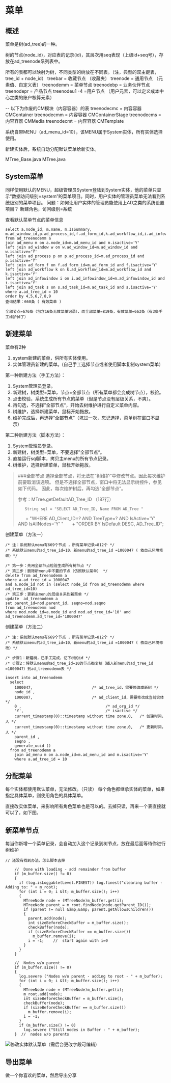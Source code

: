 菜单
===

概述
---

菜单是树(ad_tree)的一种。

树的节点(node_id)，对应表的记录(id)，其层次用seq表现（上级id+seq号），存放在ad_treenode系列表中。

所有的表都可以映射为树，不同类型的树放在不同表。（注，典型的双主键表，tree_id + node_id）
treebar           = 收藏节点 （收藏夹）
treenode        = 通用节点 （元素值、自定义表）
treenodemm  = 菜单节点
treenodebp    = 业务伙伴节点
treenodepr     = 产品节点
treenodeu1 -4 =用户节点 （用户元素，可以定义成本中心之类的账户核算元素）

-- 以下为作废的CM模块（内容容器）的表
treenodecmc  = 内容容器 CMContainer
treenodecmm = 内容容器 CMContainerStage
treenodecms = 内容容器 CMMedia
treenodecmt = 内容容器 CMTemplate

系统自带MENU（ad_menu_id=10），该MENU属于System实体，所有实体选择使用。

新建实体后，系统自动分配默认菜单给新实体。

MTree_Base.java
MTree.java

System菜单
---

同样使用默认的MENU，超级管理员System登陆到System实体，他的菜单只显示“数据访问级别=system”的菜单项目。同时，用户实体的管理员菜单无法看到系统级别的菜单项目。
问题：如何让用户实体的管理员能使用上AD之类的系统设置项目？
新建角色，访问级别=系统

查看默认菜单节点的菜单信息

```
select a.node_id, m.name, m.IsSummary, m.ad_window_id,p.ad_process_id,f.ad_form_id,k.ad_workflow_id,i.ad_infowindow_id,s.ad_task_id from ad_treenodemm a 
join ad_menu m on a.node_id=m.ad_menu_id and m.isactive='Y'
left join ad_window w on w.ad_window_id=m.ad_window_id and w.isactive='Y'
left join ad_process p on p.ad_process_id=m.ad_process_id and p.isactive='Y'
left join ad_form f on f.ad_form_id=m.ad_form_id and f.isactive='Y'
left join ad_workflow k on k.ad_workflow_id=m.ad_workflow_id and k.isactive='Y'
left join ad_infowindow i on i.ad_infowindow_id=m.ad_infowindow_id and i.isactive='Y'
left join ad_task s on s.ad_task_id=m.ad_task_id and s.isactive='Y'
where a.ad_tree_id = 10
order by 4,5,6,7,8,9
查询结果：660条 ( 有效菜单 )

全部节点=676条（包含16条无效菜单记录），而全部菜单=819条，有效菜单=663条（有3条手工维护掉了）
```

新建菜单
---

菜单有2种
1. system新建的菜单，供所有实体使用。
2. 实体管理员新建的菜单。(自己手工选择节点或者使用脚本复制system菜单）

第一种新建方法（手工方法）：
1. System管理员登录。
2. 新建树，树类型=菜单，节点=全部节点（所有菜单都会变成树节点），校验。
3. 点击校验，系统生成所有节点的菜单（但是节点没有层级关系，不爽）。
4. 再勾选，不选择”全部节点“，开始去树维护进行自定义菜单内容。
5. 树维护，选择新建菜单，鼠标开始拖放。
6. 维护完成后，再选择“全部节点”（坑过一次，忘记选择，菜单树在窗口不显示）

第二种新建方法（脚本方法）：
1. System管理员登录。
2. 新建树，树类型=菜单，不要选择”全部节点“。
3. 直接运行sql脚本，拷贝主menu的所有节点记录。
4. 树维护，选择新建菜单，鼠标开始拖放。

> ###全部节点
> 选择全部节点，将无法在“树维护”中修改节点。因此每次维护前要取消该选项。
> 但是不选择全部节点，窗口中将无法显示树控件，参见如下代码。
> 因此，每次维护树后，再勾选“全部节点”。
> 
> 参考：MTree.getDefaultAD_Tree_ID  （187行）
> 
>        String sql = "SELECT AD_Tree_ID, Name FROM AD_Tree "
>       + "WHERE AD_Client_ID=? AND TreeType=? AND IsActive='Y' AND IsAllNodes='Y' "
>       + "ORDER BY IsDefault DESC, AD_Tree_ID";

创建菜单（方法一）

```
/* 注：系统默认memu有669个节点 ，所有菜单记录=812个 */
/* 系统默认menu的ad_tree_id=10，新menu的ad_tree_id =1000047 ( 依自己环境修改）*/

/* 第一步：先用全部节点检验生成所有树节点 */
/* 第二步：删除新menu中不要的节点（仿照默认菜单） */
delete from ad_treenodemm a 
where a.ad_tree_id = 1000047 
and a.node_id not in (select node_id from ad_treenodemm where ad_tree_id=10)
/* 第三步：更新主menu的层级关系到新菜单 */
update  ad_treenodemm a 
set parent_id=nod.parent_id, seqno=nod.seqno
from ad_treenodemm nod
where nod.node_id=a.node_id and nod.ad_tree_id='10' and ad_treenodemm.ad_tree_id='1000047'
```

创建菜单（方法二）

```
/* 注：系统默认memu有669个节点 ，所有菜单记录=812个 */
/* 系统默认menu的ad_tree_id=10，新menu的ad_tree_id =1000047 ( 依自己环境修改）*/

/* 步骤1：新建树，已手工完成，记下树的id */
/* 步骤2：将默认menu的ad_tree_id=10的节点都复制（插入新menu的ad_tree_id =1000047）到ad_treenodemm表 */

insert into ad_treenodemm 
  select 
    1000047,                          /* ad_tree_id，需要修改成新树 */
    node_id ,
    1000007,                          /* ad_client_id，需要修改成当前实体 */
    0 ,                                     /* ad_org_id */
    'Y',                                    /* isactive */
    current_timestamp(0)::timestamp without time zone,0,   /* 创建时间，人 */
    current_timestamp(0)::timestamp without time zone,0,   /* 更新时间，人 */
    parent_id ,
    seqno ,
    generate_uuid ()
  from ad_treenodemm a 
    join ad_menu m on a.node_id=m.ad_menu_id and m.isactive='Y'
    where a.ad_tree_id = 10
```

分配菜单
---

每个实体都使用默认菜单，无法修改。（只读）
每个角色都继承实体的菜单，如果指定具体菜单，则使用角色的具体菜单。

直接改实体菜单，来影响所有角色菜单也是可以的。去掉只读，再来一个表直接就可以了，如下图。

新菜单节点
---

每当你新增一个菜单记录，会自动加入这个记录到树节点，放在最后面等待你进行树维护

```
// 还没有找到办法，怎么脚本去掉

    //  Done with loading - add remainder from buffer
    if (m_buffer.size() != 0)
    {
      if (log.isLoggable(Level.FINEST)) log.finest("clearing buffer - Adding to: " + m_root);
      for (int i = 0; i &lt; m_buffer.size(); i++)
      {
        MTreeNode node = (MTreeNode)m_buffer.get(i);
        MTreeNode parent = m_root.findNode(node.getParent_ID());
        if (parent != null &amp;&amp; parent.getAllowsChildren())
        {
          parent.add(node);
          int sizeBeforeCheckBuffer = m_buffer.size();
          checkBuffer(node);
          if (sizeBeforeCheckBuffer == m_buffer.size())
            m_buffer.remove(i);
          i = -1;    //  start again with i=0
        }
      }
    }

    //  Nodes w/o parent
    if (m_buffer.size() != 0)
    {
      log.severe ("Nodes w/o parent - adding to root - " + m_buffer);
      for (int i = 0; i &lt; m_buffer.size(); i++)
      {
        MTreeNode node = (MTreeNode)m_buffer.get(i);
        m_root.add(node);
        int sizeBeforeCheckBuffer = m_buffer.size();
        checkBuffer(node);
        if (sizeBeforeCheckBuffer == m_buffer.size())
          m_buffer.remove(i);
        i = -1;
      }
      if (m_buffer.size() != 0)
        log.severe ("Still nodes in Buffer - " + m_buffer);
    }  //  nodes w/o parents

```

![修改实体默认菜单（需后台更改字段可编辑）](https://static.oschina.net/uploads/space/2017/1201/234331_3L1T_2720480.png)

导出菜单
---

做一个你喜欢的菜单，然后导出分享


